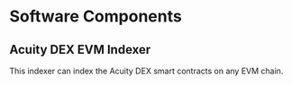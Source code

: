 # Software Components

## Acuity DEX EVM Indexer

This indexer can index the Acuity DEX smart contracts on any EVM chain.

